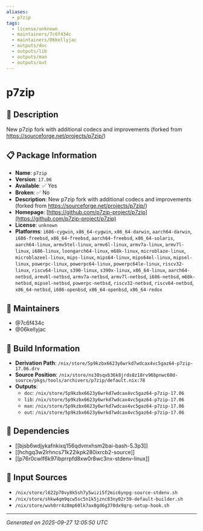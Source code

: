 ```yaml
---
aliases:
  - p7zip
tags:
  - license/unknown
  - maintainers/7c6f434c
  - maintainers/06kellyjac
  - outputs/doc
  - outputs/lib
  - outputs/man
  - outputs/out
---
```


# p7zip

## 📝 Description

New p7zip fork with additional codecs and improvements (forked from https://sourceforge.net/projects/p7zip/)

## 📋 Package Information

- **Name**: `p7zip`
- **Version**: `17.06`
- **Available**: ✅ Yes
- **Broken**: ✅ No
- **Description**: New p7zip fork with additional codecs and improvements (forked from https://sourceforge.net/projects/p7zip/)
- **Homepage**: [https://github.com/p7zip-project/p7zip](https://github.com/p7zip-project/p7zip)
- **License**: `unknown`
- **Platforms**: `i686-cygwin`, `x86_64-cygwin`, `x86_64-darwin`, `aarch64-darwin`, `i686-freebsd`, `x86_64-freebsd`, `aarch64-freebsd`, `x86_64-solaris`, `aarch64-linux`, `armv5tel-linux`, `armv6l-linux`, `armv7a-linux`, `armv7l-linux`, `i686-linux`, `loongarch64-linux`, `m68k-linux`, `microblaze-linux`, `microblazeel-linux`, `mips-linux`, `mips64-linux`, `mips64el-linux`, `mipsel-linux`, `powerpc-linux`, `powerpc64-linux`, `powerpc64le-linux`, `riscv32-linux`, `riscv64-linux`, `s390-linux`, `s390x-linux`, `x86_64-linux`, `aarch64-netbsd`, `armv6l-netbsd`, `armv7a-netbsd`, `armv7l-netbsd`, `i686-netbsd`, `m68k-netbsd`, `mipsel-netbsd`, `powerpc-netbsd`, `riscv32-netbsd`, `riscv64-netbsd`, `x86_64-netbsd`, `i686-openbsd`, `x86_64-openbsd`, `x86_64-redox`
## 👥 Maintainers

- @7c6f434c
- @06kellyjac


## 🔧 Build Information

- **Derivation Path**: `/nix/store/5p9kzbx6623y6wrkd7wdcax4vc5gaz64-p7zip-17.06.drv`
- **Source Position**: `/nix/store/ns30sqxb36k8jrds8z18rv96bpnwc60d-source/pkgs/tools/archivers/p7zip/default.nix:78`
- **Outputs**:
  - `doc`:  `/nix/store/5p9kzbx6623y6wrkd7wdcax4vc5gaz64-p7zip-17.06`
  - `lib`:  `/nix/store/5p9kzbx6623y6wrkd7wdcax4vc5gaz64-p7zip-17.06`
  - `man`:  `/nix/store/5p9kzbx6623y6wrkd7wdcax4vc5gaz64-p7zip-17.06`
  - `out`:  `/nix/store/5p9kzbx6623y6wrkd7wdcax4vc5gaz64-p7zip-17.06`

## 🔗 Dependencies

- [[bjsb6wdjykafnkixq156qdvmxhsm2bai-bash-5.3p3]]
- [[hchgq3w2lrhncs71k22ikpk280ixrcb2-source]]
- [[p76r0cwlf6k97ibprrpfd8xw0r8wc3nx-stdenv-linux]]

## 📁 Input Sources

- `/nix/store/l622p70vy8k5sh7y5wizi5f2mic6ynpg-source-stdenv.sh`
- `/nix/store/shkw4qm9qcw5sc5n1k5jznc83ny02r39-default-builder.sh`
- `/nix/store/wvh0rr4z8mp60lk7ax8gd6g370dx9qrq-setup-hook.sh`

---
*Generated on 2025-09-27 12:05:50 UTC*
